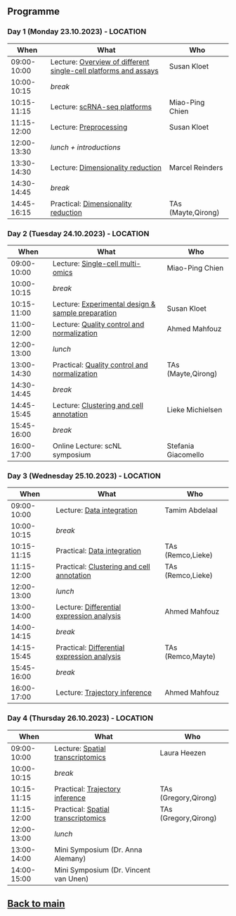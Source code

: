 ## Programme

### Day 1 (Monday 23.10.2023) - LOCATION
| When | What | Who |
| ------------- | ------------- | ------------- |
|09:00-10:00 |Lecture: [Overview of different single-cell platforms and assays](Lectures/Day1_Overview_single_cell_sequencing_Kloet_2023.pdf) | Susan Kloet |
|10:00-10:15 |_break_ |  |
|10:15-11:15 |Lecture: [scRNA-seq platforms](Lectures/Day1_scRNAseq_platforms_MPChien_2023.pdf) | Miao-Ping Chien |
|11:15-12:00 |Lecture: [Preprocessing](Lectures/Day1_SingleCell_pre-process_2023.pdf) | Susan Kloet |
|12:00-13:30 |_lunch + introductions_ |  |
|13:30-14:30 |Lecture: [Dimensionality reduction](Lectures/Day1_dimensionality_reduction_Reinders.pdf) | Marcel Reinders |
|14:30-14:45 |_break_| |
|14:45-16:15 |Practical: [Dimensionality reduction](session-dimensionalityreduction/Dimensionality_Reduction.md) | TAs (Mayte,Qirong) |

### Day 2 (Tuesday 24.10.2023) - LOCATION
| When | What | Who |
| ------------- | ------------- | ------------- |
|09:00-10:00 |Lecture: [Single-cell multi-omics](Lectures/Day2_Multiomics_MPChien_2023.pdf) | Miao-Ping Chien |
|10:00-10:15 |_break_ |  |
|10:15-11:00 |Lecture: [Experimental design & sample preparation](Lectures/Day2_Sample_prep_and_experimental_design_Kloet.pdf) | Susan Kloet |
|11:00-12:00 |Lecture: [Quality control and normalization](Lectures/Day2_QC_normalization_Mahfouz.pdf) | Ahmed Mahfouz |
|12:00-13:00 |_lunch_ |  |
|13:00-14:30 |Practical: [Quality control and normalization](session-qc-normalization/QC_Normalization.md) | TAs (Mayte,Qirong) |
|14:30-14:45 |_break_ | |
|14:45-15:45 |Lecture: [Clustering and cell annotation](Lectures/Day2_clustering_Michielsen.pdf) | Lieke Michielsen |
|15:45-16:00 |_break_ | |
|16:00-17:00 |Online Lecture: scNL symposium | Stefania Giacomello |

### Day 3 (Wednesday 25.10.2023) - LOCATION
| When | What | Who |
| ------------- | ------------- | ------------- |
|09:00-10:00 |Lecture: [Data integration](Lectures/Day3_Data_Integration_Abdelaal.pdf) | Tamim Abdelaal |
|10:00-10:15 |_break_ |  |
|10:15-11:15 |Practical: [Data integration](session-integration/Data_Integration.md) | TAs (Remco,Lieke)|
|11:15-12:00 |Practical: [Clustering and cell annotation](session-clustering/Clustering.md) | TAs (Remco,Lieke) |
|12:00-13:00 |_lunch_ |  |
|13:00-14:00 |Lecture: [Differential expression analysis](Lectures/Day4_Differential_expression_Mahfouz.pdf) | Ahmed Mahfouz |
|14:00-14:15 |_break_ | |
|14:15-15:45 |Practical: [Differential expression analysis](session-differentialexpression/Differential_Expression.md) | TAs (Remco,Mayte) |
|15:45-16:00 |_break_ | |
|16:00-17:00 |Lecture: [Trajectory inference](Lectures/Day4_Trajectory_inference_Charrout.pdf) | Ahmed Mahfouz |

### Day 4 (Thursday 26.10.2023) - LOCATION
| When | What | Who |
| ------------- | ------------- | ------------- |
|09:00-10:00 |Lecture: [Spatial transcriptomics](Lectures/Day4_Spatial_transcriptomics.pdf) | Laura Heezen |
|10:00-10:15 |_break_ |  |
|10:15-11:15 |Practical: [Trajectory inference](session-trajectories/session-trajectories.md) | TAs (Gregory,Qirong) |
|11:15-12:00 |Practical: [Spatial transcriptomics](session-spatialtranscriptomics/Spatialtranscriptomics.md) | TAs (Gregory,Qirong) |
|12:00-13:00 |_lunch_ |  |
|13:00-14:00 |Mini Symposium (Dr. Anna Alemany) |
|14:00-15:00 |Mini Symposium (Dr. Vincent van Unen) |

## [Back to main](README.md)
